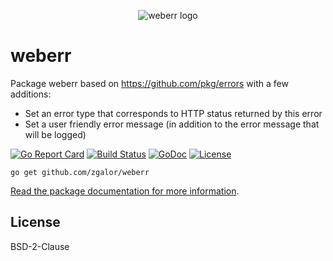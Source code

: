 <p align="center">
  <img src="https://raw.githubusercontent.com/zgalor/weberr/master/image/weberrr-logo.png" alt="weberr logo">
</p>

# weberr
Package weberr based on https://github.com/pkg/errors with a few additions:
* Set an error type that corresponds to HTTP status returned by this error
* Set a user friendly error message (in addition to the error message that will be logged)

[![Go Report Card](https://goreportcard.com/badge/github.com/zgalor/weberr)](https://goreportcard.com/report/github.com/zgalor/weberr)
[![Build Status](https://travis-ci.org/zgalor/weberr.svg?branch=master)](https://travis-ci.org/zgalor/weberr)
[![GoDoc](https://godoc.org/github.com/zgalor/weberr?status.svg)](https://godoc.org/github.com/zgalor/weberr)
[![License](https://img.shields.io/badge/License-BSD--2--Clause-blue.svg)](https://opensource.org/licenses/BSD-2-Clause)

`go get github.com/zgalor/weberr`

[Read the package documentation for more information](https://godoc.org/github.com/zgalor/weberr).

## License

BSD-2-Clause
